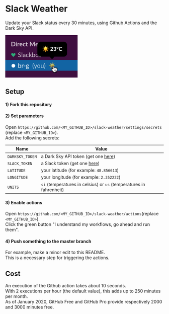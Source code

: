 # Slack Weather

Update your Slack status every 30 minutes, using Github Actions and the Dark Sky API.    

<img src='https://github.com/br-g/slack-weather/blob/master/screenshot.png' alt='screenshot' width='230'/>

## Setup


#### 1) Fork this repository

#### 2) Set parameters

Open `https://github.com/<MY_GITHUB_ID>/slack-weather/settings/secrets` (replace `<MY_GITHUB_ID>`).   
Add the following secrets:

| Name            | Value                                                                                               |
| --------------- |-----------------------------------------------------------------------------------------------------|
| `DARKSKY_TOKEN` | a Dark Sky API token (get one [here](https://darksky.net/dev))                                      |
| `SLACK_TOKEN`   | a Slack token (get one [here](https://api.slack.com/custom-integrations/legacy-tokens#legacy-info)) |
| `LATITUDE`      | your latitude (for example: `48.856613`)                                                            |
| `LONGITUDE`     | your longitude (for example: `2.352222`)                                                            |
| `UNITS`         | `si` (temperatures in celsius) or `us` (temperatures in fahrenheit)                                 |

#### 3) Enable actions

Open `https://github.com/<MY_GITHUB_ID>/slack-weather/actions`(replace `<MY_GITHUB_ID>`).   
Click the green button "I understand my workflows, go ahead and run them".

#### 4) Push something to the master branch

For example, make a minor edit to this README.    
This is a necessary step for triggering the actions.


## Cost

An execution of the Github action takes about 10 seconds.    
With 2 executions per hour (the default value), this adds up to 250 minutes per month.    
As of January 2020, GitHub Free and GitHub Pro provide respectively 2000 and 3000 minutes free.
